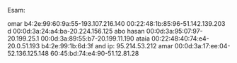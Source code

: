 Esam:

omar
b4:2e:99:60:9a:55-193.107.216.140
00:22:48:1b:85:96-51.142.139.203
d
00:0d:3a:24:a4:ba-20.224.156.125
abo hasan
00:0d:3a:95:07:97-20.199.25.1
00:0d:3a:89:55:b7-20.199.11.190
ataia
00:22:48:40:74:e4-20.0.51.193
b4:2e:99:1b:6d:3f and ip: 95.214.53.212
amar
00:0d:3a:17:ee:04-52.136.125.148
60:45:bd:74:e4:90-51.12.81.28
